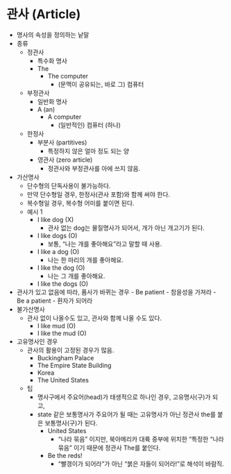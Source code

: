# 관사 (Article)

- 명사의 속성을 정의하는 낱말
- 종류
  - 정관사
    - 특수화 명사
    - The
      - The computer
        - (문맥이 공유되는, 바로 그) 컴퓨터
  - 부정관사
    - 일반화 명사
    - A (an)
      - A computer
        - (일반적인) 컴퓨터 (하나)
  - 한정사
    - 부분사 (partitives)
      - 특정하지 않은 얼마 정도 되는 양
    - 영관사 (zero article)
      - 정관사와 부정관사를 아에 쓰지 않음.
- 가산명사
  - 단수형의 단독사용이 불가능하다.
  - 만약 단수형일 경우, 한정사(관사 포함)와 함께 써야 한다.
  - 복수형일 경우, 복수형 어미를 붙이면 된다.
  - 예시 1
    - I like dog (X)
      - 관사 없는 dog는 물질명사가 되어서, 개가 아닌 개고기가 된다.
    - I like dogs (O)
      - 보통, “나는 개를 좋아해요”라고 말할 때 사용.
    - I like a dog (O)
      - 나는 한 마리의 개를 좋아해요.
    - I like the dog (O)
      - 나는 그 개를 좋아해요.
    - I like the dogs (O)
- 관사가 있고 없음에 따라, 품사가 바뀌는 경우
        - Be patient
            - 참을성을 가져라
        - Be a patient
            - 환자가 되어라
- 불가산명사
  - 관사 없이 나올수도 있고, 관사와 함께 나올 수도 있다.
    - I like mud (O)
    - I like the mud (O)
- 고유명사인 경우
  - 관사의 활용이 고정된 경우가 많음.
    - Buckingham Palace
    - The Empire State Building
    - Korea
    - The United States
  - 팁
    - 명사구에서 주요어(head)가 태생적으로 하나인 경우, 고유명사(구)가 되고,
    - state 같은 보통명사가 주요어가 될 때는 고유명사가 아닌 정관사 the를 붙은 보통명사(구)가 된다.
      - United States
        - “나라 묶음” 이지만, 북아메리카 대륙 중부에 위치한 “특정한 “나라 묶음” 이기 때문에 정관사 The를 붙인다.
      - Be the reds!
        - “빨갱이가 되어라”가 아닌 “붉은 자들이 되어라!”로 해석이 바람직.
